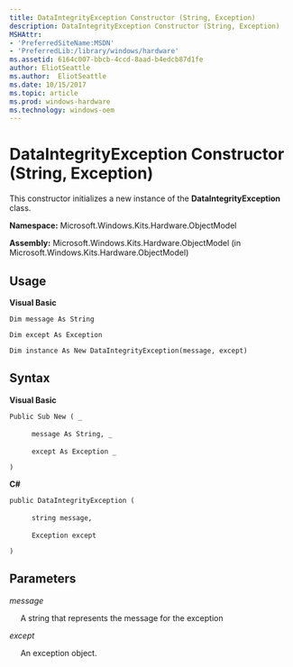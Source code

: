```yaml
---
title: DataIntegrityException Constructor (String, Exception)
description: DataIntegrityException Constructor (String, Exception)
MSHAttr:
- 'PreferredSiteName:MSDN'
- 'PreferredLib:/library/windows/hardware'
ms.assetid: 6164c007-bbcb-4ccd-8aad-b4edcb87d1fe
author: EliotSeattle
ms.author:  EliotSeattle
ms.date: 10/15/2017
ms.topic: article
ms.prod: windows-hardware
ms.technology: windows-oem
---
```


# DataIntegrityException Constructor (String, Exception)


This constructor initializes a new instance of the **DataIntegrityException** class.

**Namespace:** Microsoft.Windows.Kits.Hardware.ObjectModel

**Assembly:** Microsoft.Windows.Kits.Hardware.ObjectModel (in Microsoft.Windows.Kits.Hardware.ObjectModel)

## <span id="Usage"></span><span id="usage"></span><span id="USAGE"></span>Usage


**Visual Basic**

`Dim message As String`

`Dim except As Exception`

`Dim instance As New DataIntegrityException(message, except)`

## <span id="Syntax"></span><span id="syntax"></span><span id="SYNTAX"></span>Syntax


**Visual Basic**

`Public Sub New ( _`

          `message As String, _`

          `except As Exception _`

`)`

**C#**

`public DataIntegrityException (`

          `string message,`

          `Exception except`

`)`

## <span id="Parameters"></span><span id="parameters"></span><span id="PARAMETERS"></span>Parameters


*message*

     A string that represents the message for the exception

*except*

     An exception object.

 

 






